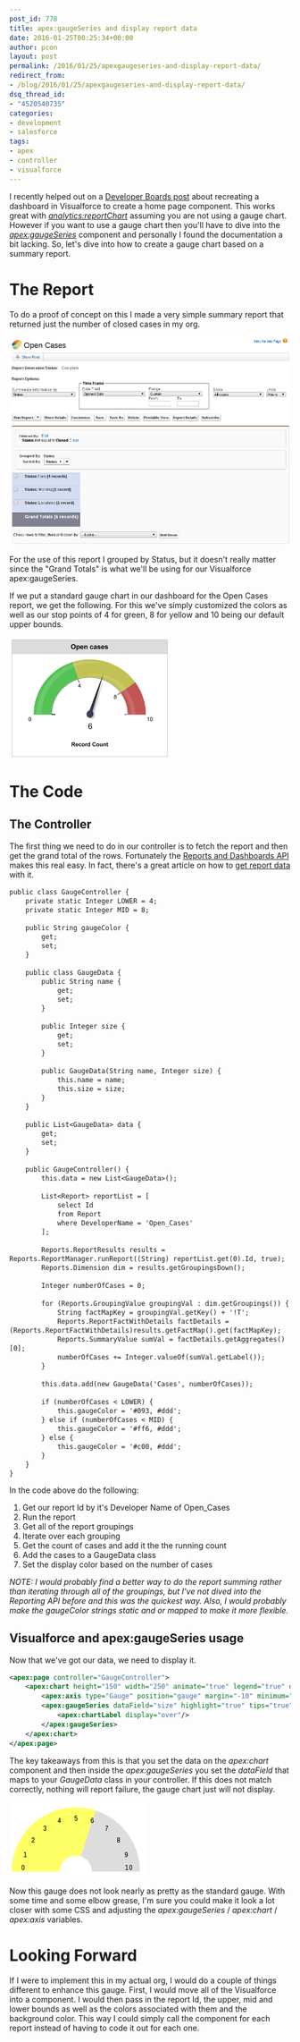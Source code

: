 ```yaml
---
post_id: 778
title: apex:gaugeSeries and display report data
date: 2016-01-25T00:25:34+00:00
author: pcon
layout: post
permalink: /2016/01/25/apexgaugeseries-and-display-report-data/
redirect_from:
- /blog/2016/01/25/apexgaugeseries-and-display-report-data/
dsq_thread_id:
- "4520540735"
categories:
- development
- salesforce
tags:
- apex
- controller
- visualforce
---
```

I recently helped out on a [Developer Boards post](https://developer.salesforce.com/forums/ForumsMain?id=906F0000000MJhW) about recreating a dashboard in Visualforce to create a home page component.  This works great with [_analytics:reportChart_](https://developer.salesforce.com/docs/atlas.en-us.pages.meta/pages/pages_compref_analytics_reportChart.htm) assuming you are not using a gauge chart.  However if you want to use a gauge chart then you'll have to dive into the _[apex:gaugeSeries](https://developer.salesforce.com/docs/atlas.en-us.pages.meta/pages/pages_compref_gaugeSeries.htm)_ component and personally I found the documentation a bit lacking.  So, let's dive into how to create a gauge chart based on a summary report.

<!--more-->

# The Report

To do a proof of concept on this I made a very simple summary report that returned just the number of closed cases in my org.

![Open cases report](/assets/img/2016/01/25/open_cases_report.png)

For the use of this report I grouped by Status, but it doesn't really matter since the "Grand Totals" is what we'll be using for our Visualforce apex:gaugeSeries.

If we put a standard gauge chart in our dashboard for the Open Cases report, we get the following.  For this we've simply customized the colors as well as our stop points of 4 for green, 8 for yellow and 10 being our default upper bounds.

![Open cases gauge](/assets/img/2016/01/25/open_cases_gauge.png)

# The Code

## The Controller

The first thing we need to do in our controller is to fetch the report and then get the grand total of the rows.  Fortunately the [Reports and Dashboards API](https://developer.salesforce.com/docs/atlas.en-us.apexcode.meta/apexcode/apex_analytics_intro.htm) makes this real easy.  In fact, there's a great article on how to [get report data](https://developer.salesforce.com/docs/atlas.en-us.200.0.apexcode.meta/apexcode/apex_analytics_report_data.htm) with it.

```apex
public class GaugeController {
    private static Integer LOWER = 4;
    private static Integer MID = 8;

    public String gaugeColor {
        get;
        set;
    }

    public class GaugeData {
        public String name {
            get;
            set;
        }

        public Integer size {
            get;
            set;
        }

        public GaugeData(String name, Integer size) {
            this.name = name;
            this.size = size;
        }
    }

    public List<GaugeData> data {
        get;
        set;
    }

    public GaugeController() {
        this.data = new List<GaugeData>();

        List<Report> reportList = [
            select Id
            from Report
            where DeveloperName = 'Open_Cases'
        ];

        Reports.ReportResults results = Reports.ReportManager.runReport((String) reportList.get(0).Id, true);
        Reports.Dimension dim = results.getGroupingsDown();

        Integer numberOfCases = 0;

        for (Reports.GroupingValue groupingVal : dim.getGroupings()) {
            String factMapKey = groupingVal.getKey() + '!T';
            Reports.ReportFactWithDetails factDetails = (Reports.ReportFactWithDetails)results.getFactMap().get(factMapKey);
            Reports.SummaryValue sumVal = factDetails.getAggregates()[0];
            numberOfCases += Integer.valueOf(sumVal.getLabel());
        }

        this.data.add(new GaugeData('Cases', numberOfCases));

        if (numberOfCases < LOWER) {
            this.gaugeColor = '#093, #ddd';
        } else if (numberOfCases < MID) {
            this.gaugeColor = '#ff6, #ddd';
        } else {
            this.gaugeColor = '#c00, #ddd';
        }
    }
}
```

In the code above do the following:

1. Get our report Id by it's Developer Name of Open_Cases
2. Run the report
3. Get all of the report groupings
4. Iterate over each grouping
5. Get the count of cases and add it the the running count
6. Add the cases to a GaugeData class
7. Set the display color based on the number of cases

_NOTE: I would probably find a better way to do the report summing rather than iterating through all of the groupings, but I've not dived into the Reporting API before and this was the quickest way.  Also, I would probably make the gaugeColor strings static and or mapped to make it more flexible._

## Visualforce and apex:gaugeSeries usage

Now that we've got our data, we need to display it.

```xml
<apex:page controller="GaugeController">
    <apex:chart height="150" width="250" animate="true" legend="true" data="{!data}" theme="Salesforce">
        <apex:axis type="Gauge" position="gauge" margin="-10" minimum="0" maximum="10" steps="1"/>
        <apex:gaugeSeries dataField="size" highlight="true" tips="true" donut="25" colorSet="{!gaugeColor}">
            <apex:chartLabel display="over"/>
        </apex:gaugeSeries>
    </apex:chart>
</apex:page>
```

The key takeaways from this is that you set the data on the _apex:chart_ component and then inside the _apex:gaugeSeries_ you set the _dataField_ that maps to your _GaugeData_ class in your controller.  If this does not match correctly, nothing will report failure, the gauge chart just will not display.

![apex:gaugeSeries](/assets/img/2016/01/25/apex_guageseries.png)

Now this gauge does not look nearly as pretty as the standard gauge.  With some time and some elbow grease, I'm sure you could make it look a lot closer with some CSS and adjusting the _apex:gaugeSeries_ / _apex:chart_ / _apex:axis_ variables.

# Looking Forward

If I were to implement this in my actual org, I would do a couple of things different to enhance this gauge.  First, I would move all of the Visualforce into a component.  I would then pass in the report Id, the upper, mid and lower bounds as well as the colors associated with them and the background color.  This way I could simply call the component for each report instead of having to code it out for each one.